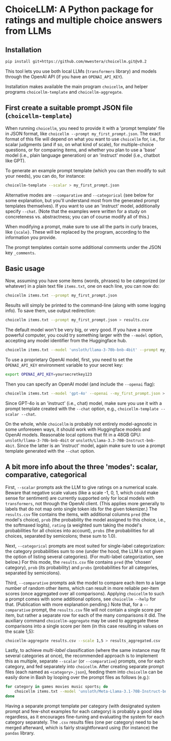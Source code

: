 # ChoiceLLM: A Python package for ratings and multiple choice answers from LLMs 

## Installation

```bash
pip install git+https://github.com/mwestera/choicellm.git@v0.2
```

This tool lets you use both local LLMs (`transformers` library) and models through the OpenAI API (if you have an `OPENAI_API_KEY`).

Installation makes available the main program `choicellm`, and helper programs `choicellm-template` and `choicellm-aggregate`.


## First create a suitable prompt JSON file (`choicellm-template`)

When running `choicellm`, you need to provide it with a 'prompt template' file in JSON format, like `choicellm --prompt my_first_prompt.json`. The exact format of this file will depend on what you want to use `choicellm` for, i.e., for scalar judgments (and if so, on what kind of scale), for multiple-choice questions, or for comparing items, and whether you plan to use a 'base' model (i.e., plain language generation) or an 'instruct' model (i.e., chatbot like GPT).

To generate an example prompt template (which you can then modify to suit your needs), you can do, for instance:

```bash
choicellm-template --scalar > my_first_prompt.json
```

Alternative modes are `--comparative` and `--categorical` (see below for some explanation, but you'll understand most from the generated prompt templates themselves). If you want to use an 'instruct' model, additionally specify `--chat`. (Note that the examples were written for a study on concreteness vs. abstractness; you can of course modify all of this.)

When modifying a prompt, make sure to use all the parts in curly braces, like `{scale}`. These will be replaced by the program, according to the information you provide.

The prompt templates contain some additional comments under the JSON key `_comments`.

## Basic usage

Now, assuming you have some items (words, phrases) to be categorized (or whatever) in a plain text file `items.txt`, one on each line, you can now do:

```bash
choicellm items.txt --prompt my_first_prompt.json
```

Results will simply be printed to the command-line (along with some logging info). To save them, use output redirection:

```bash
choicellm items.txt --prompt my_first_prompt.json > results.csv
```

The default model won't be very big, or very good. If you have a more powerful computer, you could try something larger with the `--model` option, accepting any model identifier from the Huggingface hub.

```bash
choicellm items.txt --model 'unsloth/llama-3-70b-bnb-4bit' --prompt my_first_prompt.json > results.csv
```

To use a proprietary OpenAI model, first, you need to set the `OPENAI_API_KEY` environment variable to your secret key:

```bash
export OPENAI_API_KEY=yoursecretkey123
```

Then you can specify an OpenAI model (and include the `--openai` flag):

```bash
choicellm items.txt --model 'gpt-4o' --openai --my_first_prompt.json > results.csv
```

Since GPT-4o is an 'instruct' (i.e., chat) model, make sure you use it with a prompt template created with the `--chat` option, e.g., `choicellm-template --scalar --chat`.

On the whole, while `choicellm` is probably not entirely model-agnostic in some unforeseen ways, it should work with Huggingface models and OpenAI models. Reasonable local options that fit in a 48GB GPU: `unsloth/llama-3-70b-bnb-4bit` or `unsloth/Llama-3.3-70B-Instruct-bnb-4bit`. Since the latter is an 'instruct' model, again make sure to use a prompt template generated with the `--chat` option.

## A bit more info about the three 'modes': scalar, comparative, categorical

First, `--scalar` prompts ask the LLM to give ratings on a numerical scale. Beware that negative scale values (like a scale -1, 0, 1, which could make sense for sentiment) are currently supported only for local models with `transformers`, not through the OpenAI client. (This applies more generally to labels that do not map onto single token ids for the given tokenizer.) The `results.csv` file contains the items, with additional columns `pred` (the model's choice), `prob` (the probability the model assigned to this choice, i.e., the softmaxed logits), `rating` (a weighted sum taking the model's probabilities for all choices into account), `probs` (the probabilities for all choices, separated by semicolons; these sum to 1.0). 

Next, `--categorical` prompts are most suited for single-label categorization: the category probabilities sum to one (under the hood, the LLM is not given the option of listing several categories). (For multi-label categorization, see below.) For this mode, the `results.csv` file contains `pred` (the 'chosen' category), `prob` (its probability) and `probs` (probabilities for all categories, separated by semicolons).

Third, `--comparative` prompts ask the model to compare each item to a large number of random other items, which can result in more reliable per-item scores (once aggregated over all comparisons). Applying `choicellm` to such a prompt comes with some additional options, see `choicellm --help` for that. (Publication with more explanation pending.) Note that, for a `--comparative` prompt, the `results.csv` file will not contain a single score per item, but rather a separate row for each of the many comparisons it did. The auxiliary command `choicellm-aggregate` may be used to aggregate these comparisons into a single score per item (in this case resulting in values on the scale 1,5):

```bash
choicellm-aggregate results.csv --scale 1,5 > results_aggregated.csv
```

Lastly, to achieve _multi-label_ classification (where the same instance may fit several categories at once), the recommended approach is to implement this as multiple, separate `--scalar` (or `--comparative`) prompts, one for each category, and fed separately into `choicellm`. After creating separate prompt files (each named as `<category>.json`), feeding them into `choicellm` can be easily done in Bash by looping over the prompt files as follows (e.g.):

```bash
for category in games movies music sports; do
    choicellm items.txt --model 'unsloth/Meta-Llama-3.1-70B-Instruct-bnb-4bit' --prompt "$category.json" > "$category.csv"
done
```

Having a separate prompt template per category (with designated system prompt and few-shot examples for each category) is probably a good idea regardless, as it encourages fine-tuning and evaluating the system for each category separately. The `.csv` results files (one per category) need to be merged afterward, which is fairly straightforward using (for instance) the `pandas` library. 

